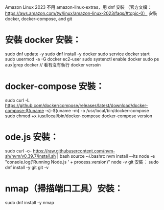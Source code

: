Amazon Linux 2023 不用 amazon-linux-extras，用 dnf 安裝
（官方文檔：https://aws.amazon.com/tw/linux/amazon-linux-2023/faqs/#topic-0）
安裝 docker, docker-compose, and git

# 安裝 docker 安裝：

sudo dnf update -y
sudo dnf install -y docker
sudo service docker start
sudo usermod -a -G docker ec2-user
sudo systenctl enable docker
sudo ps aux|grep docker // 看有沒有執行
docker versoin

# docker-compose 安裝：

sudo curl -L https://github.com/docker/compose/releases/latest/download/docker-compose-$(uname -s)-$(uname -m) -o /usr/local/bin/docker-compose
sudo chmod +x /usr/local/bin/docker-compose
docker-compose version

# ode.js 安裝：

sudo curl -o- https://raw.githubusercontent.com/nvm-sh/nvm/v0.39.7/install.sh | bash
source ~/.bashrc
nvm install --lts
node -e "console.log('Running Node.js ' + process.version)"
node -v
git 安裝：
sudo dnf install -y git
git -v

# nmap（掃描端口工具）安裝：

sudo dnf install -y nmap
